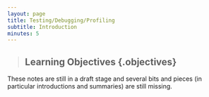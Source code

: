 ```yaml
---
layout: page
title: Testing/Debugging/Profiling
subtitle: Introduction
minutes: 5
---
```

> ## Learning Objectives {.objectives}
>
>

These notes are still in a draft stage and several bits and pieces (in
particular introductions and summaries) are still missing.
